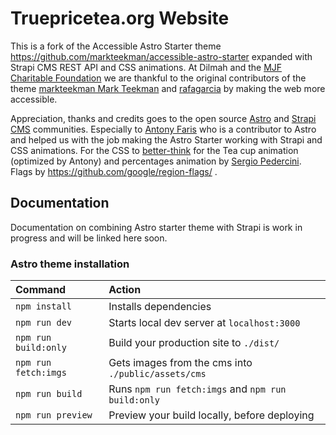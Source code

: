 # Truepricetea.org Website

This is a fork of the Accessible Astro Starter theme https://github.com/markteekman/accessible-astro-starter expanded with Strapi CMS REST API and CSS animations. At Dilmah and the [MJF Charitable Foundation](https://www.mjffoundation.org/disability/) we are thankful to the original contributors of the theme [markteekman Mark Teekman](https://github.com/markteekman/) and [rafagarcia](https://github.com/rafagarcia) by making the web more accessible.

Appreciation, thanks and credits goes to the open source [Astro](https://astro.build/) and [Strapi CMS](https://strapi.io/) communities. Especially to [Antony Faris](https://github.com/antonyfaris) who is a contributor to Astro and helped us with the job making the Astro Starter working with Strapi and CSS animations. For the CSS to [better-think](https://github.com/better-think/teacup-animation) for the Tea cup animation (optimized by Antony) and percentages animation by [Sergio Pedercini](https://codepen.io/sergiopedercini/pen/jmKdbj). Flags by https://github.com/google/region-flags/ .

## Documentation
Documentation on combining Astro starter theme with Strapi is work in progress and will be linked here soon.

### Astro theme installation

| Command              | Action                                              |
| :------------------- | :-------------------------------------------------- |
| `npm install`        | Installs dependencies                               |
| `npm run dev`        | Starts local dev server at `localhost:3000`         |
| `npm run build:only` | Build your production site to `./dist/`             |
| `npm run fetch:imgs` | Gets images from the cms into `./public/assets/cms` |
| `npm run build`      | Runs `npm run fetch:imgs` and `npm run build:only`  |
| `npm run preview`    | Preview your build locally, before deploying        |
